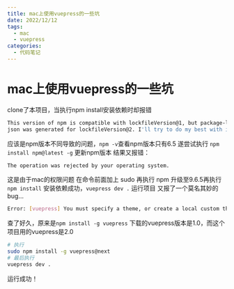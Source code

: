 ```yaml
---
title: mac上使用vuepress的一些坑
date: 2022/12/12
tags:
  - mac
  - vuepress
categories:
  - 代码笔记
---
```


# mac上使用vuepress的一些坑

clone了本项目，当执行npm install安装依赖时却报错

```bash
This version of npm is compatible with lockfileVersion@1, but package-lock.
json was generated for lockfileVersion@2. I'll try to do my best with it!
```

应该是npm版本不同导致的问题，`npm -v`查看npm版本只有6.5
遂尝试执行 `npm install npm@latest -g` 更新npm版本
结果又报错：

```bash
The operation was rejected by your operating system.
```

这是由于mac的权限问题 在命令前面加上 sudo 再执行
npm 升级至9.6.5再执行`npm install`
安装依赖成功，`vuepress dev .` 运行项目
又报了一个莫名其妙的bug...

```bash
Error: [vuepress] You must specify a theme, or create a local custom theme.
```

查了好久，原来是`npm install -g vuepress` 下载的vuepress版本是1.0，而这个项目用的vuepress是2.0

```bash
# 执行
sudo npm install -g vuepress@next
# 最后执行
vuepress dev .
```

运行成功！
